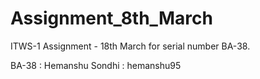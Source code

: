 # Assignment_8th_March
ITWS-1 Assignment - 18th March for serial number BA-38.

BA-38 : Hemanshu Sondhi   : hemanshu95 
